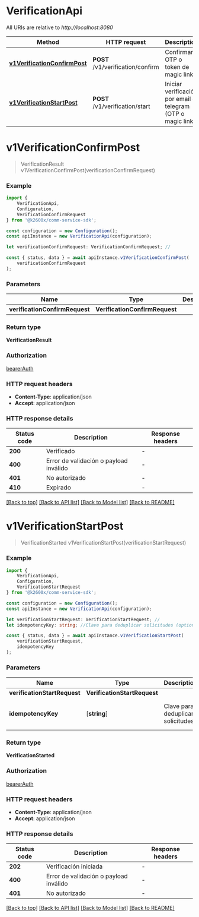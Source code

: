 # VerificationApi

All URIs are relative to *http://localhost:8080*

|Method | HTTP request | Description|
|------------- | ------------- | -------------|
|[**v1VerificationConfirmPost**](#v1verificationconfirmpost) | **POST** /v1/verification/confirm | Confirmar OTP o token de magic link|
|[**v1VerificationStartPost**](#v1verificationstartpost) | **POST** /v1/verification/start | Iniciar verificación por email o telegram (OTP o magic link)|

# **v1VerificationConfirmPost**
> VerificationResult v1VerificationConfirmPost(verificationConfirmRequest)


### Example

```typescript
import {
    VerificationApi,
    Configuration,
    VerificationConfirmRequest
} from '@k2600x/comm-service-sdk';

const configuration = new Configuration();
const apiInstance = new VerificationApi(configuration);

let verificationConfirmRequest: VerificationConfirmRequest; //

const { status, data } = await apiInstance.v1VerificationConfirmPost(
    verificationConfirmRequest
);
```

### Parameters

|Name | Type | Description  | Notes|
|------------- | ------------- | ------------- | -------------|
| **verificationConfirmRequest** | **VerificationConfirmRequest**|  | |


### Return type

**VerificationResult**

### Authorization

[bearerAuth](../README.md#bearerAuth)

### HTTP request headers

 - **Content-Type**: application/json
 - **Accept**: application/json


### HTTP response details
| Status code | Description | Response headers |
|-------------|-------------|------------------|
|**200** | Verificado |  -  |
|**400** | Error de validación o payload inválido |  -  |
|**401** | No autorizado |  -  |
|**410** | Expirado |  -  |

[[Back to top]](#) [[Back to API list]](../README.md#documentation-for-api-endpoints) [[Back to Model list]](../README.md#documentation-for-models) [[Back to README]](../README.md)

# **v1VerificationStartPost**
> VerificationStarted v1VerificationStartPost(verificationStartRequest)


### Example

```typescript
import {
    VerificationApi,
    Configuration,
    VerificationStartRequest
} from '@k2600x/comm-service-sdk';

const configuration = new Configuration();
const apiInstance = new VerificationApi(configuration);

let verificationStartRequest: VerificationStartRequest; //
let idempotencyKey: string; //Clave para deduplicar solicitudes (optional) (default to undefined)

const { status, data } = await apiInstance.v1VerificationStartPost(
    verificationStartRequest,
    idempotencyKey
);
```

### Parameters

|Name | Type | Description  | Notes|
|------------- | ------------- | ------------- | -------------|
| **verificationStartRequest** | **VerificationStartRequest**|  | |
| **idempotencyKey** | [**string**] | Clave para deduplicar solicitudes | (optional) defaults to undefined|


### Return type

**VerificationStarted**

### Authorization

[bearerAuth](../README.md#bearerAuth)

### HTTP request headers

 - **Content-Type**: application/json
 - **Accept**: application/json


### HTTP response details
| Status code | Description | Response headers |
|-------------|-------------|------------------|
|**202** | Verificación iniciada |  -  |
|**400** | Error de validación o payload inválido |  -  |
|**401** | No autorizado |  -  |

[[Back to top]](#) [[Back to API list]](../README.md#documentation-for-api-endpoints) [[Back to Model list]](../README.md#documentation-for-models) [[Back to README]](../README.md)

